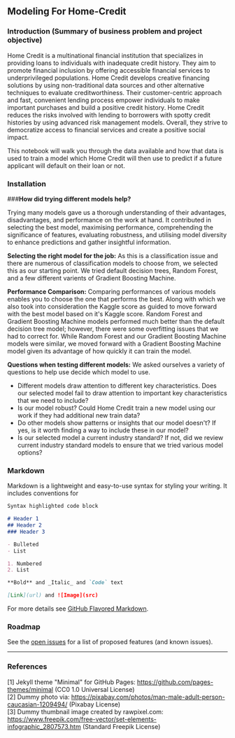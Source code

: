 ## Modeling For Home-Credit

### Introduction (Summary of business problem and project objective)

Home Credit is a multinational financial institution that specializes in providing loans to individuals with inadequate credit history. They aim to promote financial inclusion by offering accessible financial services to underprivileged populations. Home Credit develops creative financing solutions by using non-traditional data sources and other alternative techniques to evaluate creditworthiness. Their customer-centric approach and fast, convenient lending process empower individuals to make important purchases and build a positive credit history. Home Credit reduces the risks involved with lending to borrowers with spotty credit histories by using advanced risk management models. Overall, they strive to democratize access to financial services and create a positive social impact.

This notebook will walk you through the data available and how that data is used to train a model which Home Credit will then use to predict if a future applicant will default on their loan or not.


### Installation

###**How did trying different models help?**

Trying many models gave us a thorough understanding of their advantages, disadvantages, and performance on the work at hand. It contributed in selecting the best model, maximising performance, comprehending the significance of features, evaluating robustness, and utilising model diversity to enhance predictions and gather insightful information.

**Selecting the right model for the job:** As this is a classification issue and there are numerous of classification models to choose from, we selected this as our starting point. We tried default decision trees, Random Forest, and a few different varients of Gradient Boosting Machine.

**Performance Comparison:** Comparing performances of various models enables you to choose the one that performs the best. Along with which we also took into consideration the Kaggle score as guided to move forward with the best model based on it's Kaggle score. Random Forest and Gradient Boosting Machine models performed much better than the default decision tree model; however, there were some overfitting issues that we had to correct for. While Random Forest and our Gradient Boosting Machine models were similar, we moved forward with a Gradient Boosting Machine model given its advantage of how quickly it can train the model.

**Questions when testing different models:** We asked ourselves a variety of questions to help use decide which model to use.



*   Different models draw attention to different key characteristics. Does our selected model fail to draw attention to important key characteristics that we need to include?
*   Is our model robust? Could Home Credit train a new model using our work if they had additional new train data?
*   Do other models show patterns or insights that our model doesn't? If yes, is it worth finding a way to include these in our model?
*   Is our selected model a current industry standard? If not, did we review current industry standard models to ensure that we tried various model options?


### Markdown

Markdown is a lightweight and easy-to-use syntax for styling your writing. It includes conventions for

```markdown
Syntax highlighted code block

# Header 1
## Header 2
### Header 3

- Bulleted
- List

1. Numbered
2. List

**Bold** and _Italic_ and `Code` text

[Link](url) and ![Image](src)
```

For more details see [GitHub Flavored Markdown](https://guides.github.com/features/mastering-markdown/).

### Roadmap

See the [open issues](https://github.com/evanca/quick-portfolio/issues) for a list of proposed features (and known issues).
___

### References

[1] Jekyll theme "Minimal" for GitHub Pages: https://github.com/pages-themes/minimal (CC0 1.0 Universal License)
<br>[2] Dummy photo via: https://pixabay.com/photos/man-male-adult-person-caucasian-1209494/ (Pixabay License)
<br>[3] Dummy thumbnail image created by rawpixel.com: https://www.freepik.com/free-vector/set-elements-infographic_2807573.htm (Standard Freepik License)
